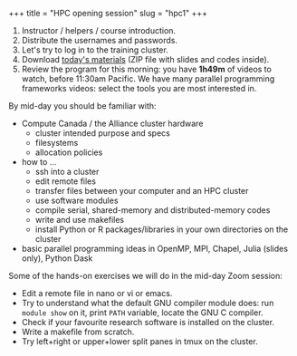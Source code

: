 +++
title = "HPC opening session"
slug = "hpc1"
+++

1. Instructor / helpers / course introduction.
1. Distribute the usernames and passwords.
1. Let's try to log in to the training cluster.
1. Download [today's materials](http://bit.ly/introhpc2) (ZIP file with slides and codes inside).
1. Review the program for this morning: you have **1h49m** of videos to watch, before 11:30am Pacific. We have many
   parallel programming frameworks videos: select the tools you are most interested in.

By mid-day you should be familiar with:

- Compute Canada / the Alliance cluster hardware
  - cluster intended purpose and specs
  - filesystems
  - allocation policies
- how to ...
  - ssh into a cluster
  - edit remote files
  - transfer files between your computer and an HPC cluster
  - use software modules
  - compile serial, shared-memory and distributed-memory codes
  - write and use makefiles
  - install Python or R packages/libraries in your own directories on the cluster
- basic parallel programming ideas in OpenMP, MPI, Chapel, Julia (slides only), Python Dask

Some of the hands-on exercises we will do in the mid-day Zoom session:

- Edit a remote file in nano or vi or emacs.
- Try to understand what the default GNU compiler module does: run `module show` on it, print `PATH` variable, locate
  the GNU C compiler.
- Check if your favourite research software is installed on the cluster.
- Write a makefile from scratch.
- Try left+right or upper+lower split panes in tmux on the cluster.
